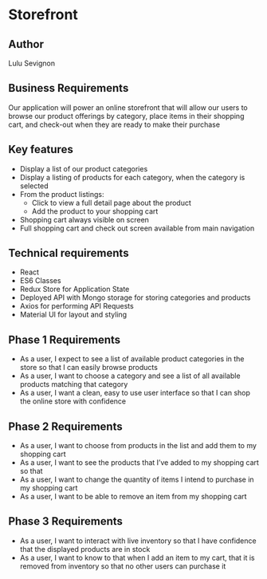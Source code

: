# Storefront

## Author 
Lulu Sevignon

## Business Requirements
Our application will power an online storefront that will allow our users to browse our product offerings by category, place items in their shopping cart, and check-out when they are ready to make their purchase

## Key features

- Display a list of our product categories
- Display a listing of products for each category, when the category is selected
- From the product listings:
    - Click to view a full detail page about the product
    - Add the product to your shopping cart
- Shopping cart always visible on screen
- Full shopping cart and check out screen available from main navigation

## Technical requirements

- React
- ES6 Classes
- Redux Store for Application State
- Deployed API with Mongo storage for storing categories and products
- Axios for performing API Requests
- Material UI for layout and styling

## Phase 1 Requirements

- As a user, I expect to see a list of available product categories in the store so that I can easily browse products
- As a user, I want to choose a category and see a list of all available products matching that category
- As a user, I want a clean, easy to use user interface so that I can shop the online store with confidence

## Phase 2 Requirements

- As a user, I want to choose from products in the list and add them to my shopping cart
- As a user, I want to see the products that I’ve added to my shopping cart so that
- As a user, I want to change the quantity of items I intend to purchase in my shopping cart
- As a user, I want to be able to remove an item from my shopping cart

## Phase 3 Requirements

- As a user, I want to interact with live inventory so that I have confidence that the displayed products are in stock
- As a user, I want to know to that when I add an item to my cart, that it is removed from inventory so that no other users can purchase it